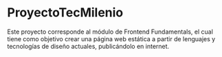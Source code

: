# ProyectoTecMilenio
Este proyecto corresponde al módulo de Frontend Fundamentals, el cual tiene como objetivo crear una página web estática a partir de lenguajes y tecnologías de diseño actuales, publicándolo
en internet.
